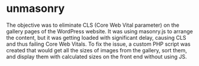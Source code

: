 # unmasonry
The objective was to eliminate CLS (Core Web Vital parameter) on the gallery pages of the WordPress website. It was using masonry.js to arrange the content, but it was getting loaded with significant delay, causing CLS and thus failing Core Web Vitals.
To fix the issue, a custom PHP script was created that would get all the sizes of images from the gallery, sort them, and display them with calculated sizes on the front end without using JS.
